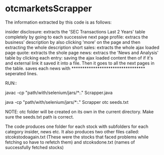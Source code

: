 # otcmarketsScrapper


The information extracted by this code is as follows:

insider disclosure: extracts the 'SEC Transactions Last 2 Years' table completely by going to each successive next page
profile: extracs the business' description by also clicking 'more' on the page and then extracting the whole description
short sales: extracts the whole ajax loaded page
quote: extracts the shole page
news: extracs the 'News and Analysis' table by clicking each entry: saving the ajax loaded content then 
      of if it's and external link it saved it into a file. Then it goes to all the next pages in the table. saves each news with
      ********************************** seperated lines.
    
RUN::

javac -cp "path/with/selenium/jars/*:." Scrapper.java

java -cp "path/with/selenium/jars/*:." Scrapper otc seeds.txt


NOTE: otc folder will be created on its own in the current directory. Make sure the seeds.txt path is correct.

The code produces one folder for each stock with subfolders for each category insider, news etc.
It also produces two other files called: stcokstodoagain.txt (These were the stocks that faced 
                                        problems while fetching so have to refetch them)
                                        and stcoksdone.txt (names of successfully fetched stocks)



